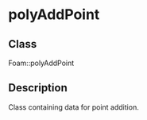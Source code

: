 # polyAddPoint 
## Class
Foam::polyAddPoint

## Description
Class containing data for point addition.

